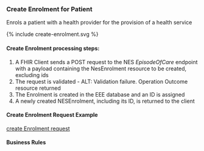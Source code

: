 

### Create Enrolment for Patient
Enrols a patient with a health provider for the provision of a health service


<div>
{% include create-enrolment.svg %}
</div>



####  Create Enrolment processing steps:

1. A FHIR Client sends a POST  request  to the NES  *EpisodeOfCare* endpoint with  a payload containing the NesEnrolment resource to be created, excluding ids
2. The request is validated - ALT: Validation failure. Operation Outcome resource returned
3. The Enrolment is created in the EEE database and an ID is assigned
4. A newly created  NESEnrolment, including its ID,  is returned to the client



####  Create Enrolment Request Example 
[create Enrolment request](EpisodeOfCare-enrolment-2.json.html)

#### Business  Rules



